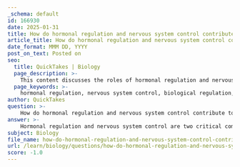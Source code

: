 ```yaml
---
_schema: default
id: 166930
date: 2025-01-31
title: How do hormonal regulation and nervous system control contribute to biological regulation?
article_title: How do hormonal regulation and nervous system control contribute to biological regulation?
date_format: MMM DD, YYYY
post_on_text: Posted on
seo:
  title: QuickTakes | Biology
  page_description: >-
    This content discusses the roles of hormonal regulation and nervous system control in biological regulation, focusing on how these systems work together to maintain homeostasis and coordinate physiological processes.
  page_keywords: >-
    hormonal regulation, nervous system control, biological regulation, homeostasis, endocrine system, hormones, insulin, glucagon, receptor binding, gene expression, feedback mechanisms, neural signaling, coordination of responses, fight or flight response, adrenaline
author: QuickTakes
question: >-
    How do hormonal regulation and nervous system control contribute to biological regulation?
answer: >-
    Hormonal regulation and nervous system control are two critical components of biological regulation that work together to maintain homeostasis and coordinate physiological processes in organisms.\n\n### Hormonal Regulation\nHormonal regulation involves the endocrine system, which releases hormones into the bloodstream to regulate various bodily functions. Hormones are chemical messengers that can affect distant target organs and tissues, influencing processes such as metabolism, growth, and reproduction. For example, insulin and glucagon are hormones produced by the pancreas that regulate blood glucose levels. When blood sugar rises, insulin is released to facilitate the uptake of glucose by cells, while glucagon is released when blood sugar levels drop to stimulate the release of glucose from stored glycogen.\n\nThe mechanisms of hormonal regulation include:\n- **Receptor Binding**: Hormones bind to specific receptors on target cells, initiating a signaling cascade that leads to a cellular response.\n- **Gene Expression Modulation**: Hormones can influence gene expression by interacting with various forms of RNA, such as mRNA, which affects protein synthesis and cellular behavior.\n- **Feedback Mechanisms**: Hormonal regulation often involves feedback loops that help maintain homeostasis. For instance, the release of insulin and glucagon is regulated by blood glucose levels, ensuring that these levels remain stable.\n\n### Nervous System Control\nThe nervous system, on the other hand, provides rapid and precise control over bodily functions through electrical signals. It consists of the central nervous system (CNS) and the peripheral nervous system (PNS). The nervous system is responsible for immediate responses to stimuli, such as reflex actions and sensory processing.\n\nKey aspects of nervous system control include:\n- **Neural Signaling**: Neurons transmit signals through action potentials, allowing for quick communication between different parts of the body.\n- **Coordination of Responses**: The nervous system integrates sensory information and coordinates responses, such as muscle contractions or glandular secretions, to maintain homeostasis.\n- **Feedback Systems**: Similar to hormonal regulation, the nervous system also employs feedback mechanisms to adjust physiological processes based on internal and external changes.\n\n### Interplay Between Hormonal and Nervous System Regulation\nThe hormonal and nervous systems often work in tandem to regulate complex biological functions. For example, during stress, the nervous system triggers the "fight or flight" response, leading to the release of hormones like adrenaline from the adrenal glands. This hormonal response prepares the body for immediate action, demonstrating how both systems can influence each other to achieve a coordinated response.\n\n### Conclusion\nIn summary, hormonal regulation and nervous system control are essential for maintaining homeostasis and coordinating physiological processes in organisms. Hormones provide long-term regulation and influence various metabolic pathways, while the nervous system allows for rapid responses to environmental changes. Together, they ensure that organisms can adapt to internal and external challenges, ultimately supporting survival and health.
subject: Biology
file_name: how-do-hormonal-regulation-and-nervous-system-control-contribute-to-biological-regulation.md
url: /learn/biology/questions/how-do-hormonal-regulation-and-nervous-system-control-contribute-to-biological-regulation
score: -1.0
---
```


&nbsp;